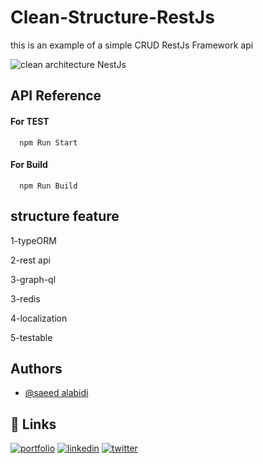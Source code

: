 
#  Clean-Structure-RestJs

this is an example of a simple CRUD  RestJs Framework api 

<image src="https://docs.nestjs.com/assets/logo-small.svg" alt="clean architecture NestJs"/>

## API Reference

#### For TEST

```Run
  npm Run Start
```


#### For Build
```http
  npm Run Build
```



 


## structure feature 

1-typeORM

2-rest api 

3-graph-ql

3-redis

4-localization

5-testable


 


## Authors

- [@saeed alabidi](https://github.com/saeedAlobidi)


## 🔗 Links
[![portfolio](https://img.shields.io/badge/my_portfolio-000?style=for-the-badge&logo=ko-fi&logoColor=white)](https://saeed-alabidi.b-cdn.net/)
[![linkedin](https://img.shields.io/badge/linkedin-0A66C2?style=for-the-badge&logo=linkedin&logoColor=white)](https://www.linkedin.com/in/saeed-mohammed-al-obidi-289082147/)
[![twitter](https://img.shields.io/badge/twitter-1DA1F2?style=for-the-badge&logo=twitter&logoColor=white)](https://twitter.com/SAEED1MOHAMMED4)





